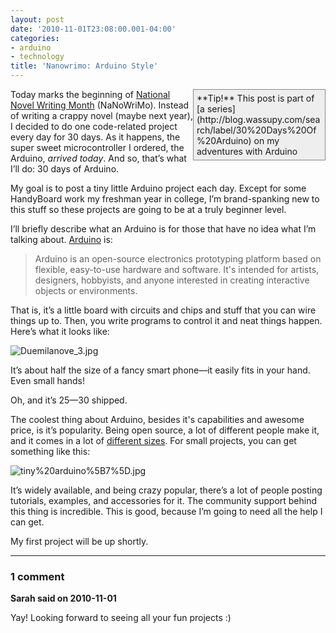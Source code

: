 ```yaml
---
layout: post
date: '2010-11-01T23:08:00.001-04:00'
categories:
- arduino
- technology
title: 'Nanowrimo: Arduino Style'
---
```


<div style="border-bottom: #888 1px solid; border-left: #888 1px solid; padding-bottom: 5px; background-color: #eee; margin: 0px auto; padding-left: 5px; width: 200px; padding-right: 5px; float: right; border-top: #888 1px solid; border-right: #888 1px solid; padding-top: 5px;">**Tip!** This post is part of [a series](http://blog.wassupy.com/search/label/30%20Days%20Of%20Arduino) on my adventures with Arduino</div>

Today marks the beginning of [National Novel Writing Month](http://www.nanowrimo.org/) (NaNoWriMo). Instead of writing a crappy novel (maybe next year), I decided to do one code-related project every day for 30 days. As it happens, the super sweet microcontroller I ordered, the Arduino, *arrived today*. And so, that’s what I’ll do: 30 days of Arduino.

My goal is to post a tiny little Arduino project each day. Except for some HandyBoard work my freshman year in college, I’m brand-spanking new to this stuff so these projects are going to be at a truly beginner level. 

I’ll briefly describe what an Arduino is for those that have no idea what I’m talking about. [Arduino](http://arduino.cc/) is:
<blockquote> 

Arduino is an open-source electronics prototyping platform based on flexible, easy-to-use hardware and software. It's intended for artists, designers, hobbyists, and anyone interested in creating interactive objects or environments.
</blockquote>

That is, it’s a little board with circuits and chips and stuff that you can wire things up to. Then, you write programs to control it and neat things happen. Here’s what it looks like:  

![Duemilanove_3.jpg](Duemilanove_3.jpg)

It’s about half the size of a fancy smart phone—it easily fits in your hand. Even small hands!

Oh, and it’s $25—$30 shipped.

The coolest thing about Arduino, besides it's capabilities and awesome price, is it’s popularity. Being open source, a lot of different people make it, and it comes in a lot of [different sizes](http://www.sparkfun.com/commerce/tutorial_info.php?tutorials_id=148). For small projects, you can get something like this:

![tiny%20arduino%5B7%5D.jpg](tiny%20arduino%5B7%5D.jpg)

It’s widely available, and being crazy popular, there’s a lot of people posting tutorials, examples, and accessories for it. The community support behind this thing is incredible. This is good, because I’m going to need all the help I can get.

My first project will be up shortly.

---

### 1 comment

**Sarah said on 2010-11-01**

Yay!  Looking forward to seeing all your fun projects :)

